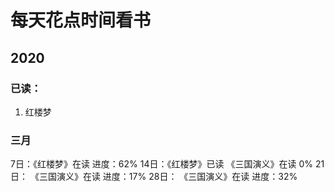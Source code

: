 # 每天花点时间看书

## 2020
### 已读：
1. 红楼梦

### 三月

7日：《红楼梦》在读 进度：62%
14日：《红楼梦》已读
      《三国演义》在读 0%
21日： 《三国演义》在读 进度：17%
28日： 《三国演义》在读 进度：32%
